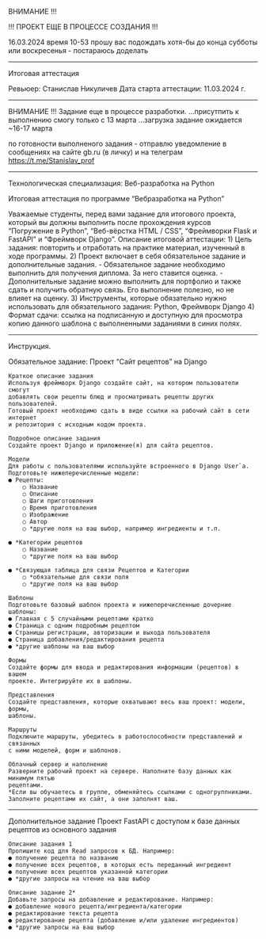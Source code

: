 ВНИМАНИЕ !!!

!!! ПРОЕКТ ЕЩЕ В ПРОЦЕССЕ СОЗДАНИЯ !!!

16.03.2024 время 10-53
прошу вас подождать хотя-бы до конца cубботы или воскресенья - постараюсь доделать

------------------------------------------------------------------------------
Итоговая аттестация

Ревьюер: Станислав Никуличев
Дата старта аттестации: 11.03.2024 г.

------------------------------------------------------------------------------
ВНИМАНИЕ !!!
Задание еще в процессе разработки.
...присутпить к выполнению смогу только с 13 марта
...загрузка задание ожидается ~16-17 марта

по готовности выполненого задания - отправлю уведомление в сообщениях на сайте gb.ru
(в личку) и на телеграм https://t.me/Stanislav_prof

------------------------------------------------------------------------------
Технологическая специализация:
Веб-разработка на Python

Итоговая аттестация по программе
“Вебразработка на Python”

Уважаемые студенты, перед вами задание для итогового проекта, который вы
должны выполнить после прохождения курсов “Погружение в Python”,
“Веб-вёрстка HTML / CSS”, “Фреймворки Flask и FastAPI” и “Фреймворк Django”.
    Описание итоговой аттестации:
    1) Цель задания: повторить и отработать на практике материал, изученный в ходе
    программы.
    2) Проект включает в себя обязательное задание и дополнительные задания.
    - Обязательное задание необходимо выполнить для получения диплома.
    За него ставится оценка.
    - Дополнительные задание можно выполнить для портфолио и также
    сдать и получить обратную связь. Его выполнение полезно, но не
    влияет на оценку.
    3) Инструменты, которые обязательно нужно использовать для обязательного
    задания: Python, Фреймворк Django
    4) Формат сдачи: ссылка на подписанную и доступную для просмотра копию
    данного шаблона с выполненными заданиями в синих полях.
    
---------------------------------------------------------------------------------    
Инструкция.

Обязательное задание: Проект “Сайт рецептов” на Django

    Краткое описание задания
    Используя фреймворк Django создайте сайт, на котором пользователи смогут
    добавлять свои рецепты блюд и просматривать рецепты других пользователей.
    Готовый проект необходимо сдать в виде ссылки на рабочий сайт в сети интернет
    и репозитория с исходным кодом проекта.

    Подробное описание задания
    Создайте проект Django и приложение(я) для сайта рецептов.

    Модели
    Для работы с пользователями используйте встроенного в Django User`a.
    Подготовьте нижеперечисленные модели:
    ● Рецепты:
        ○ Название
        ○ Описание
        ○ Шаги приготовления
        ○ Время приготовления
        ○ Изображение
        ○ Автор
        ○ *другие поля на ваш выбор, например ингредиенты и т.п.
    
    ● *Категории рецептов
        ○ Название
        ○ *другие поля на ваш выбор

    ● *Связующая таблица для связи Рецептов и Категории
        ○ *обязательные для связи поля
        ○ *другие поля на ваш выбор

    Шаблоны
    Подготовьте базовый шаблон проекта и нижеперечисленные дочерние шаблоны:
    ● Главная с 5 случайными рецептами кратко
    ● Страница с одним подробным рецептом
    ● Страницы регистрации, авторизации и выхода пользователя
    ● Страница добавления/редактирования рецепта
    ● *другие шаблоны на ваш выбор

    Формы
    Создайте формы для ввода и редактирования информации (рецептов) в вашем
    проекте. Интегрируйте их в шаблоны.

    Представления
    Создайте представления, которые охватывают весь ваш проект: модели, формы,
    шаблоны.

    Маршруты
    Подключите маршруты, убедитесь в работоспособности представлений и связанных
    с ними моделей, форм и шаблонов.

    Облачный сервер и наполнение
    Разверните рабочий проект на сервере. Наполните базу данных как минимум пятью
    рецептами.
    *Если вы обучаетесь в группе, обменяйтесь ссылками с одногруппниками.
    Заполните рецептами их сайт, а они заполнят ваш.


-------------------------
Дополнительное задание
    Проект FastAPI с доступом к базе данных рецептов из основного задания

    Описание задания 1
    Пропишите код для Read запросов к БД. Например:
    ● получение рецепта по названию
    ● получение всех рецептов, в которых есть переданный ингредиент
    ● получение всех рецептов указанной категории
    ● *другие запросы на чтение на ваш выбор

    Описание задание 2*
    Добавьте запросы на добавление и редактирование. Например:
    ● добавление нового рецепта/ингредиента/категории
    ● редактирование текста рецепта
    ● редактирование рецепта (добавление и/или удаление ингредиентов)
    ● *другие запросы на ваш выбор
